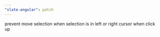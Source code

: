 ```yaml
---
"slate-angular": patch
---
```


prevent move selection when selection is in left or right cursor when click up

